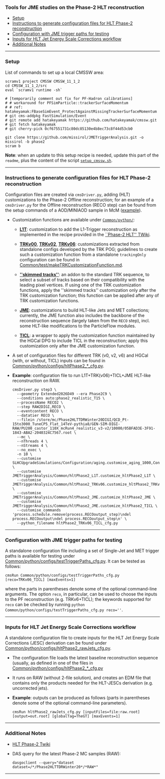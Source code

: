 ### Tools for JME studies on the Phase-2 HLT reconstruction

* [Setup](#setup)
* [Instructions to generate configuration files for HLT Phase-2 reconstruction](#instructions-to-generate-configuration-files-for-hlt-phase-2-reconstruction)
* [Configuration with JME trigger paths for testing](#configuration-with-jme-trigger-paths-for-testing)
* [Inputs for HLT Jet Energy Scale Corrections workflow](#inputs-for-hlt-jet-energy-scale-corrections-workflow)
* [Additional Notes](#additional-notes)

----------

### Setup

List of commands to set up a local CMSSW area:
```shell
scramv1 project CMSSW CMSSW_11_1_2
cd CMSSW_11_1_2/src
eval `scramv1 runtime -sh`

# [temporarily comment out fix for PF-Hadron calibrations]
# # workaround for PFSimParticle::trackerSurfaceMomentum
# # ref: hatakeyamak:FBaseSimEvent_ProtectAgainstMissingTrackerSurfaceMomentum
# git cms-addpkg FastSimulation/Event
# git remote add hatakeyamak https://github.com/hatakeyamak/cmssw.git
# git fetch hatakeyamak
# git cherry-pick 0cf67551731c80dc85130e4b8ec73c8f44d53cb0

git clone https://github.com/missirol/JMETriggerAnalysis.git -o missirol -b phase2
scram b
```
**Note**: when an update to this setup recipe is needed,
update this part of the `readme`, plus the content of the script
[`setup_cmssw.sh`](https://github.com/missirol/JMETriggerAnalysis/tree/phase2/setup_cmssw.sh).

----------

### Instructions to generate configuration files for HLT Phase-2 reconstruction

Configuration files are created via `cmsDriver.py`,
adding (HLT) customizations to the Phase-2 Offline reconstruction;
for an example of a `cmsDriver.py` for the Offline reconstruction (RECO step)
can be found from the setup commands of a AOD/MINIAOD sample in McM
([example](https://cms-pdmv.cern.ch/mcm/public/restapi/requests/get_setup/TSG-Phase2HLTTDRWinter20RECOMiniAOD-00010)).

 * Customization functions are available under
   [`Common/python/`](https://github.com/missirol/JMETriggerAnalysis/tree/phase2/Common/python):

   - [**L1T**](https://github.com/missirol/JMETriggerAnalysis/blob/phase2/Common/python/hltPhase2_L1T.py#L4):
     customization to add the L1-Trigger reconstruction as implemented in the recipe provided in the
     [``Phase-2 HLT'' TWiki](https://twiki.cern.ch/twiki/bin/view/CMS/HighLevelTriggerPhase2?rev=69#Running_and_using_the_L1T_result).

   - [**TRKv00**](https://github.com/missirol/JMETriggerAnalysis/blob/phase2/Common/python/hltPhase2_TRKv00.py#L3),
     [**TRKv02**](https://github.com/missirol/JMETriggerAnalysis/blob/phase2/Common/python/hltPhase2_TRKv02.py#L3),
     [**TRKv06**](https://github.com/missirol/JMETriggerAnalysis/blob/phase2/Common/python/hltPhase2_TRKv06.py#L3):
     customizations extracted from standalone configs developed by the TRK POG;
     guidelines to create such a customization function
     from a standalone `trackingOnly` configuration can be found in
     [Common/test/makeTRKCustomizationFunction.md](https://github.com/missirol/JMETriggerAnalysis/blob/phase2/Common/test/makeTRKCustomizationFunction.md).

   - [**''skimmed tracks''**](https://github.com/missirol/JMETriggerAnalysis/blob/phase2/Common/python/hltPhase2_skimmedTracks.py#L3):
     an addon to the standard TRK sequence,
     to select a subset of tracks based on their compatibility
     with the leading pixel vertices.
     If using one of the TRK customization functions,
     apply the ''skimmed tracks'' customization only after the TRK customization function;
     this function can be applied after any of TRK customization functions.

   - [**JME**](https://github.com/missirol/JMETriggerAnalysis/blob/phase2/Common/python/hltPhase2_JME.py#L13):
     customizations to build HLT-like Jets and MET collections;
     currently, the JME function also includes the backbone of
     the reconstruction sequence (largely taken from the `RECO` step),
     incl. some HLT-like modifications to the ParticleFlow modules.

   - [**TICL**](https://github.com/missirol/JMETriggerAnalysis/blob/phase2/Common/python/hltPhase2_JME.py#L885):
     a wrapper to apply the customization function maintained
     by the HGCal DPG to include TICL in the reconstruction;
     apply this customization only after the JME customization function.

 * A set of configuration files for different TRK (v0, v2, v6) and HGCal (with, or without, TICL) inputs can be found in
   [Common/python/configs/hltPhase2_*_cfg.py](https://github.com/missirol/JMETriggerAnalysis/tree/phase2/Common/python/configs).

 * **Example**: configuration file to run L1T+TRK(v06)+TICL+JME HLT-like reconstruction on RAW.
   ```shell
   cmsDriver.py step3 \
     --geometry Extended2026D49 --era Phase2C9 \
     --conditions auto:phase2_realistic_T15 \
     --processName RECO2 \
     --step RAW2DIGI,RECO \
     --eventcontent RECO \
     --datatier RECO \
     --filein /store/mc/Phase2HLTTDRWinter20DIGI/QCD_Pt-15to3000_TuneCP5_Flat_14TeV-pythia8/GEN-SIM-DIGI-RAW/PU200_castor_110X_mcRun4_realistic_v3-v2/10000/05BFAD3E-3F91-1843-ABA2-2040324C7567.root \
     --mc \
     --nThreads 4 \
     --nStreams 4 \
     --no_exec \
     -n 10 \
     --customise SLHCUpgradeSimulations/Configuration/aging.customise_aging_1000,Configuration/DataProcessing/Utils.addMonitoring \
     --customise JMETriggerAnalysis/Common/hltPhase2_L1T.customize_hltPhase2_L1T \
     --customise JMETriggerAnalysis/Common/hltPhase2_TRKv06.customize_hltPhase2_TRKv06 \
     --customise JMETriggerAnalysis/Common/hltPhase2_JME.customize_hltPhase2_JME \
     --customise JMETriggerAnalysis/Common/hltPhase2_JME.customize_hltPhase2_TICL \
     --customise_commands 'process.schedule.remove(process.RECOoutput_step)\ndel process.RECOoutput\ndel process.RECOoutput_step\n' \
     --python_filename hltPhase2_TRKv06_TICL_cfg.py
   ```

----------

### Configuration with JME trigger paths for testing

A standalone configuration file including
a set of Single-Jet and MET trigger paths
is available for testing under
[Common/python/configs/testTriggerPaths_cfg.py](https://github.com/missirol/JMETriggerAnalysis/tree/phase2/Common/python/configs/testTriggerPaths_cfg.py).
It can be tested as follows:
```
cmsRun Common/python/configs/testTriggerPaths_cfg.py [reco=TRKv06_TICL] [maxEvents=1]
```
where the parts in parentheses denote some of the optional command-line arguments.
The option `reco`, in particular, can be used to choose the inputs to the PF reconstruction (e.g. TRKv6+TICL);
the keywords supported for `reco` can be checked by running
`python Common/python/configs/testTriggerPaths_cfg.py reco=''`.

----------

### Inputs for HLT Jet Energy Scale Corrections workflow

A standalone configuration file to create inputs
for the HLT Jet Energy Scale Corrections (JESC) derivation
can be found under
[Common/python/configs/hltPhase2_rawJets_cfg.py](https://github.com/missirol/JMETriggerAnalysis/blob/phase2/Common/python/configs/hltPhase2_rawJets_cfg.py).

  * The configuration file loads the latest baseline reconstruction sequence
    (usually, as defined in one of the files in
    [Common/python/configs/hltPhase2_*_cfg.py](https://github.com/missirol/JMETriggerAnalysis/tree/phase2/Common/python/configs)

  * It runs on RAW (without 2-file solution),
    and creates an EDM file that contains
    only the products needed for
    the HLT-JESCs derivation
    (e.g. uncorrected jets).

  * **Example**: outputs can be produced as follows
    (parts in parentheses denote some of the optional command-line parameters).
    ```
    cmsRun hltPhase2_rawJets_cfg.py [inputFiles=file:raw.root] [output=out.root] [globalTag=TheGT] [maxEvents=1]
    ```

----------

### Additional Notes

 * [HLT Phase-2 Twiki](https://twiki.cern.ch/twiki/bin/viewauth/CMS/HighLevelTriggerPhase2)

 * DAS query for the latest Phase-2 MC samples (RAW):
   ```shell
   dasgoclient --query="dataset dataset=/*/Phase2HLTTDRWinter20*/*RAW*"
   ```

----------
